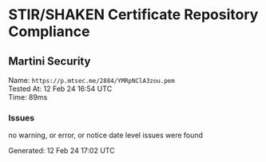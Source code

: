 # STIR/SHAKEN Certificate Repository Compliance

## Martini Security

Name: `https://p.mtsec.me/2884/YMRpNClA3zou.pem`\
Tested At: 12 Feb 24 16:54 UTC\
Time: 89ms

### Issues

no warning, or error, or notice date level issues were found

Generated: 12 Feb 24 17:02 UTC